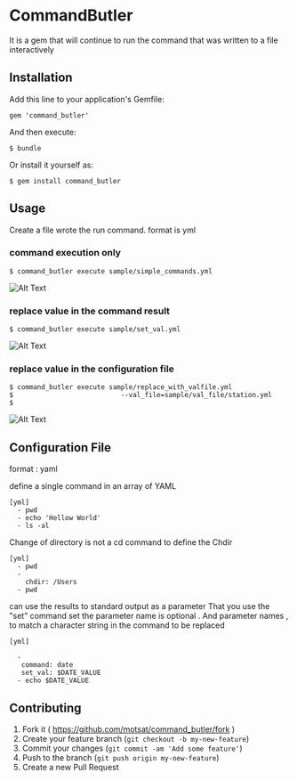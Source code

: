 # CommandButler

It is a gem that will continue to run the command that was written to a file interactively

## Installation

Add this line to your application's Gemfile:

    gem 'command_butler'

And then execute:

    $ bundle

Or install it yourself as:

    $ gem install command_butler

## Usage 
Create a file wrote the run command. format is yml
### command execution only
    $ command_butler execute sample/simple_commands.yml

![Alt Text](https://raw.githubusercontent.com/motsat/command_butler/feature/readme_update/images/command_butler_simple.gif)

### replace value in the command result
    $ command_butler execute sample/set_val.yml

![Alt Text](https://raw.githubusercontent.com/motsat/command_butler/feature/readme_update/images/command_butler_set_val.gif)

### replace value in the configuration file

    $ command_butler execute sample/replace_with_valfile.yml 
    $                           --val_file=sample/val_file/station.yml
    $

![Alt Text](https://raw.githubusercontent.com/motsat/command_butler/feature/readme_update/images/command_butler_replace_val.gif)

## Configuration File
format  : yaml

define a single command in an array of YAML

    [yml]
      - pwd
      - echo 'Hellow World'
      - ls -al

Change of directory is not a cd command to define the Chdir

    [yml]
      - pwd
      -
        chdir: /Users
      - pwd

can use the results to standard output as a parameter
That you use the "set" command
set the parameter name is optional . And parameter names , to match a character string in the command to be replaced

    [yml]

      -
       command: date
       set_val: $DATE_VALUE
      - echo $DATE_VALUE


## Contributing

1. Fork it ( https://github.com/motsat/command_butler/fork )
2. Create your feature branch (`git checkout -b my-new-feature`)
3. Commit your changes (`git commit -am 'Add some feature'`)
4. Push to the branch (`git push origin my-new-feature`)
5. Create a new Pull Request


